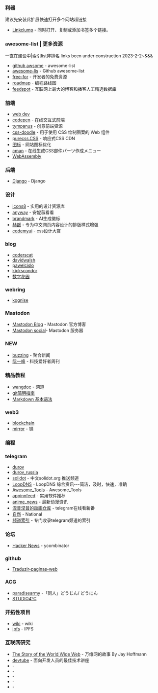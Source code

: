 ### 利器
建议先安装此扩展快速打开多个网站超链接
* [Linkclump](https://chrome.google.com/webstore/detail/linkclump/lfpjkncokllnfokkgpkobnkbkmelfefj) - 同时打开、复制或添加书签多个链接。


### awesome-list  | 更多资源
一直在建设中|索引list非排名 links been under construction  2023-2-2~&&& 
* [github awsome](https://github.com/sindresorhus/awesome) - awesome-list 
* [awesome-lis](https://github.com/topics/awesome-list) - Github awesome-list
* [free-for](https://free-for.dev//) - 开发者的免费资源
* [roadmap](https://github.com/kamranahmedse/developer-roadmap) - 编程路线图
* [feedspot](https://blog.feedspot.com/) - 互联网上最大的博客和播客人工精选数据库

### 前端
* [web dev](https://web.dev/) 
* [codepen](https://codepen.io/) - 在线交互式前端
* [tympanus](https://tympanus.net/codrops/) - 创意前端资源
* [css-doodle](https://css-doodle.com/) - 用于使用 CSS 绘制图案的 Web 组件
* [purecss.CSS](https://purecss.io/) - 响应式CSS CDN
* [图标](https://realfavicongenerator.net/) - 网站图标优化
* [cman](https://webparts.cman.jp/) - 在线生成CSS部件パーツ作成メニュー
* [WebAssembly](https://en.wikipedia.org/wiki/WebAssembly) 
### 后端
* [Django](https://www.djangoproject.com/) - Django
### 设计
* [icons8](https://icons8.com/icons) - 实用的设计资源库
* [anyway](https://anyway.fm/now/) - 安妮薇看看
* [brandmark](http://brandmark.io) - AI生成徽标
* [赫蹏](https://sivan.github.io/heti/) - 专为中文网页内容设计的排版样式增强
* [codemyui](https://codemyui.com/) - css设计大赏
### blog
* [coderscat](https://coderscat.com/) 
* [davidwalsh](https://davidwalsh.name/) 
* [pawelcislo](https://pawelcislo.com/) 
* [kickscondor](https://www.kickscondor.com/)
* [数字花园](https://maggieappleton.com/garden-history) 
  
### webring
* [kognise](https://overengineering.kognise.dev/) 
### Mastodon
* [Mastodon Blog](https://blog.joinmastodon.org/) - Mastodon 官方博客
* [Mastodon social](https://instances.social/)- Mastodon 服务器
### NEW
* [buzzing](https://i.buzzing.cc/hn/tags/show-hn/) - 聚合新闻
* [阮一峰](https://www.ruanyifeng.com/blog/) - 科技爱好者周刊
### 精品教程
* [wangdoc](https://wangdoc.com/) - 网道
* [git简明指南](https://rogerdudler.github.io/git-guide/index.zh.html)
* [Markdown 基本语法](https://younghz.github.io/Markdown/) 
### web3
* [blockchain](https://www.blockchain.com/) 
* [mirror](https://mirror.xyz/) - 镜
### 编程
### telegram  
* [durov](https://t.me/durov) 
* [durov_russia](https://t.me/durov_russia) 
* [solidot](https://t.me/solidot) - 中文solidot.org 推送频道
* [LoopDNS](https://t.me/DNSPODT) - LoopDNS 综合资讯---简洁，及时，快速，准确
* [Awesome_Tools](https://t.me/Awesome_Tools) - Awesome_Tools 
* [appinnfeed](https://t.me/appinnfeed) - 实用软件推荐
* [anime_news](https://t.me/anime_news) - 最新动漫资讯
* [涅普涅普的动画仓库](https://t.me/AnimeNep) - telegram在线看新番
* [自然](https://t.me/National_Geographic_TG) - National
* [频道索引](https://t.me/TgDiscover) - 专门收录telegram频道的索引
### 论坛
* [Hacker News](https://news.ycombinator.com/news) - ycombinator
### github
* [Traduzir-paginas-web](https://github.com/FilipePS/Traduzir-paginas-web)  
### ACG
* [paradisearmy](https://www.paradisearmy.com/doujin/pasok_doujin.htm) -「同人」どうじん/ どうにん
* [STUDIO4℃](https://www.studio4c.co.jp/) 

### 开拓性项目
* [wiki](https://www.wikipedia.org/) - wiki
* [ipfs](https://ipfs.tech/) - IPFS

### 互联网研究 
* [The Story of the World Wide Web](https://thehistoryoftheweb.com/book/) - 万维网的故事 By Jay Hoffmann
* [devtube](https://dev.tube/) - 面向开发人员的最佳技术讲座
* []() - 
* []() - 
* []() - 
* []() -
* []() - 


